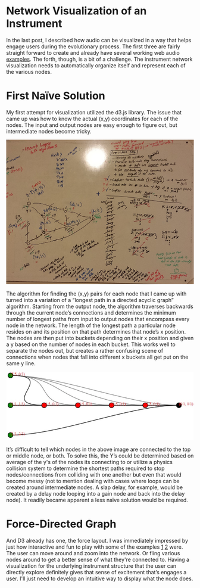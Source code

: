 # Network Visualization of an Instrument

In the last post, I described how audio can be visualized in a way that helps engage users during the evolutionary process. The first three are fairly straight forward to create and already have several working web audio [examples](http://chromium.googlecode.com/svn/trunk/samples/audio/javascript-processing.html "examples"). The forth, though, is a bit of a challenge. The instrument network visualization needs to automatically organize itself and represent each of the various nodes.

# First Naïve Solution

My first attempt for visualization utilized the d3.js library. The issue that came up was how to know the actual (x,y) coordinates for each of the nodes. The input and output nodes are easy enough to figure out, but intermediate nodes become tricky.

![graphVis](../project_images/2014-03-26_GraphVis.jpg?raw=true " graphVis ")

The algorithm for finding the (x,y) pairs for each node that I came up with turned into a variation of a “longest path in a directed acyclic graph” algorithm. Starting from the output node, the algorithm traverses backwards through the current node’s connections and determines the minimum number of longest paths from input to output nodes that encompass every node in the network. The length of the longest path a particular node resides on and its position on that path determines that node’s x position.
The nodes are then put into buckets depending on their x position and given a y based on the number of nodes in each bucket. This works well to separate the nodes out, but creates a rather confusing scene of connections when nodes that fall into different x buckets all get put on the same y line.

![graphVis](../project_images/2014-03-26_collision.jpg?raw=true " graphVis ")

It’s difficult to tell which nodes in the above image are connected to the top or middle node, or both. To solve this, the Y’s could be determined based on average of the y's of the nodes its connecting to or utilize a physics collision system to determine the shortest paths required to stop nodes/connections from colliding with one another but even that would become messy (not to mention dealing with cases where loops can be created around intermediate nodes. A slap delay, for example, would be created by a delay node looping into a gain node and back into the delay node). It readily became apparent a less naïve solution would be required.

# Force-Directed Graph

And D3 already has one, the force layout. I was immediately impressed by just how interactive and fun to play with some of the examples [1](http://bl.ocks.org/mbostock/1153292 "1") [2](http://graus.nu/d3/ "2") were. The user can move around and zoom into the network. Or fling various nodes around to get a better sense of what they're connected to. Having a visualization for the underlying instrument structure that the user can directly explore definitely gives that sense of excitement that’s engages a user. I'll just need to develop an intuitive way to display what the node does.
